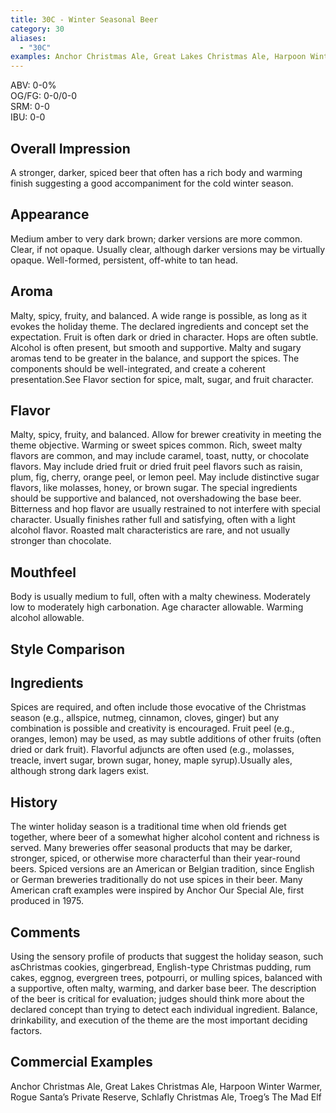 ```yaml
---
title: 30C - Winter Seasonal Beer
category: 30
aliases: 
  - "30C"
examples: Anchor Christmas Ale, Great Lakes Christmas Ale, Harpoon Winter Warmer, Rogue Santa’s Private Reserve, Schlafly Christmas Ale, Troeg’s The Mad Elf
---
```


ABV: 0-0%  
OG/FG: 0-0/0-0  
SRM: 0-0  
IBU: 0-0

## Overall Impression
A stronger, darker, spiced beer that often has a rich body and warming finish suggesting a good accompaniment for the cold winter season.

## Appearance
Medium amber to very dark brown; darker versions are more common. Clear, if not opaque. Usually clear, although darker versions may be virtually opaque. Well-formed, persistent, off-white to tan head.

## Aroma
Malty, spicy, fruity, and balanced. A wide range is possible, as long as it evokes the holiday theme. The declared ingredients and concept set the expectation. Fruit is often dark or dried in character. Hops are often subtle. Alcohol is often present, but smooth and supportive. Malty and sugary aromas tend to be greater in the balance, and support the spices. The components should be well-integrated, and create a coherent presentation.See Flavor section for spice, malt, sugar, and fruit character.

## Flavor
Malty, spicy, fruity, and balanced. Allow for brewer creativity in meeting the theme objective. Warming or sweet spices common. Rich, sweet malty flavors are common, and may include caramel, toast, nutty, or chocolate flavors. May include dried fruit or dried fruit peel flavors such as raisin, plum, fig, cherry, orange peel, or lemon peel. May include distinctive sugar flavors, like molasses, honey, or brown sugar. The special ingredients should be supportive and balanced, not overshadowing the base beer. Bitterness and hop flavor are usually restrained to not interfere with special character. Usually finishes rather full and satisfying, often with a light alcohol flavor. Roasted malt characteristics are rare, and not usually stronger than chocolate.

## Mouthfeel
Body is usually medium to full, often with a malty chewiness. Moderately low to moderately high carbonation. Age character allowable. Warming alcohol allowable.

## Style Comparison


## Ingredients
Spices are required, and often include those evocative of the Christmas season (e.g., allspice, nutmeg, cinnamon, cloves, ginger) but any combination is possible and creativity is encouraged. Fruit peel (e.g., oranges, lemon) may be used, as may subtle additions of other fruits (often dried or dark fruit). Flavorful adjuncts are often used (e.g., molasses, treacle, invert sugar, brown sugar, honey, maple syrup).Usually ales, although strong dark lagers exist.

## History
The winter holiday season is a traditional time when old friends get together, where beer of a somewhat higher alcohol content and richness is served. Many breweries offer seasonal products that may be darker, stronger, spiced, or otherwise more characterful than their year-round beers. Spiced versions are an American or Belgian tradition, since English or German breweries traditionally do not use spices in their beer. Many American craft examples were inspired by Anchor Our Special Ale, first produced in 1975.

## Comments
Using the sensory profile of products that suggest the holiday season, such asChristmas cookies, gingerbread, English-type Christmas pudding, rum cakes, eggnog, evergreen trees, potpourri, or mulling spices, balanced with a supportive, often malty, warming, and darker base beer. The description of the beer is critical for evaluation; judges should think more about the declared concept than trying to detect each individual ingredient. Balance, drinkability, and execution of the theme are the most important deciding factors.

## Commercial Examples
Anchor Christmas Ale, Great Lakes Christmas Ale, Harpoon Winter Warmer, Rogue Santa’s Private Reserve, Schlafly Christmas Ale, Troeg’s The Mad Elf